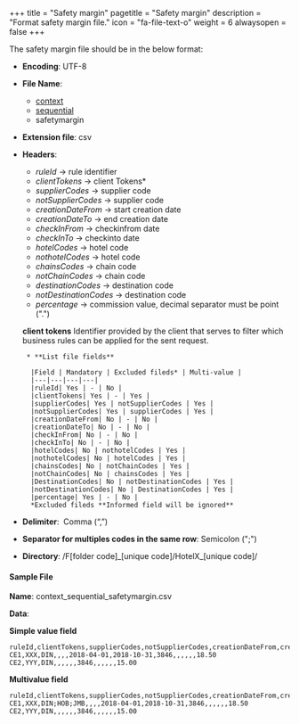 +++
title = "Safety margin"
pagetitle = "Safety margin"
description = "Format safety margin file."
icon = "fa-file-text-o"
weight = 6
alwaysopen = false
+++

The safety margin file should be in the below format:

* **Encoding**: UTF-8
* **File Name**: 
    * [context](/hotelx/concepts/accesses-supplier-context/#context)
    * [sequential](/hotelx/plugins/entity_table_file/#sequential)
    * safetymargin
* **Extension file**: csv
* **Headers**:
    * _ruleId_  → rule identifier
    * _clientTokens_  → client Tokens*
    * _supplierCodes_  → supplier code
    * _notSupplierCodes_  → supplier code
    * _creationDateFrom_  → start creation date
    * _creationDateTo_   → end creation date
    * _checkInFrom_  → checkinfrom date
    * _checkInTo_  → checkinto date
    * _hotelCodes_  → hotel code
    * _nothotelCodes_  → hotel code
    * _chainsCodes_  → chain code
    * _notChainCodes_  → chain code
    * _destinationCodes_  → destination code
    * _notDestinationCodes_  → destination code
    * _percentage_  → commission value, decimal separator must be point (".")  

    **client tokens** Identifier provided by the client that serves to filter which business rules can be applied for the sent request.
    
       * **List file fields** 
  
        |Field | Mandatory | Excluded fileds* | Multi-value |
        |---|---|---|---|
        |ruleId| Yes | - | No |
        |clientTokens| Yes | - | Yes |
        |supplierCodes| Yes | notSupplierCodes | Yes |
        |notSupplierCodes| Yes | supplierCodes | Yes |
        |creationDateFrom| No | - | No |
        |creationDateTo| No | - | No |
        |checkInFrom| No | - | No |
        |checkInTo| No | - | No |
        |hotelCodes| No | nothotelCodes | Yes |
        |nothotelCodes| No | hotelCodes | Yes |
        |chainsCodes| No | notChainCodes | Yes |
        |notChainCodes| No | chainsCodes | Yes |
        |DestinationCodes| No | notDestinationCodes | Yes |
        |notDestinationCodes| No | DestinationCodes | Yes |
        |percentage| Yes | - | No |
        *Excluded fileds **Informed field will be ignored**

* **Delimiter**:  Comma (“,”)
* **Separator for multiples codes in the same row**: Semicolon (";")
* **Directory**: /F[folder code]\_[unique code]/HotelX\_[unique code]/

#### Sample File

**Name**: context\_sequential_safetymargin.csv

**Data**:

**Simple value field**
```csv
ruleId,clientTokens,supplierCodes,notSupplierCodes,creationDateFrom,creationDateTo,checkInFrom,checkInTo,hotelCodes,notHotelCodes,chainCodes,notChainCodes,destinationCodes,notDestinationCodes,percentage
CE1,XXX,DIN,,,,2018-04-01,2018-10-31,3846,,,,,,18.50
CE2,YYY,DIN,,,,,,3846,,,,,,15.00
```

**Multivalue field**
```csv
ruleId,clientTokens,supplierCodes,notSupplierCodes,creationDateFrom,creationDateTo,checkInFrom,checkInTo,hotelCodes,notHotelCodes,chainCodes,notChainCodes,destinationCodes,notDestinationCodes,percentage
CE1,XXX,DIN;HOB;JMB,,,,2018-04-01,2018-10-31,3846,,,,,,18.50
CE2,YYY,DIN,,,,,,3846,,,,,,15.00
```